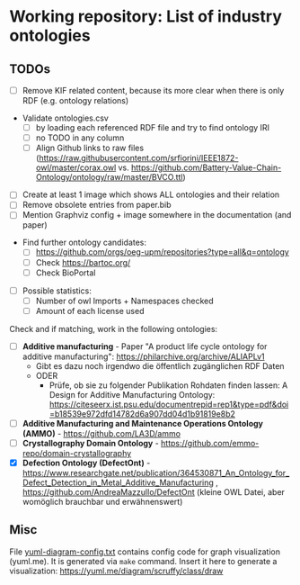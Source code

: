 # Working repository: List of industry ontologies

## TODOs

* [ ] Remove KIF related content, because its more clear when there is only RDF (e.g. ontology relations)
* Validate ontologies.csv
  * [ ] by loading each referenced RDF file and try to find ontology IRI
  * [ ] no TODO in any column
  * [ ] Align Github links to raw files (https://raw.githubusercontent.com/srfiorini/IEEE1872-owl/master/corax.owl vs. https://github.com/Battery-Value-Chain-Ontology/ontology/raw/master/BVCO.ttl)
* [ ] Create at least 1 image which shows ALL ontologies and their relation
* [ ] Remove obsolete entries from paper.bib
* [ ] Mention Graphviz config + image somewhere in the documentation (and paper)
* Find further ontology candidates:
  * [ ] https://github.com/orgs/oeg-upm/repositories?type=all&q=ontology
  * [ ] Check https://bartoc.org/
  * [ ] Check BioPortal
* [ ] Possible statistics:
  * [ ] Number of owl Imports + Namespaces checked
  * [ ] Amount of each license used

Check and if matching, work in the following ontologies:

* [ ] **Additive manufacturing** - Paper "A product life cycle ontology for additive manufacturing": https://philarchive.org/archive/ALIAPLv1
  * Gibt es dazu noch irgendwo die öffentlich zugänglichen RDF Daten
  * ODER
    * Prüfe, ob sie zu folgender Publikation Rohdaten finden lassen: A Design for Additive Manufacturing Ontology: https://citeseerx.ist.psu.edu/documentrepid=rep1&type=pdf&doi=b18539e972dfd14782d6a907dd04d1b91819e8b2
* [ ] **Additive Manufacturing and Maintenance Operations Ontology (AMMO)** - https://github.com/LA3D/ammo
* [ ] **Crystallography Domain Ontology** - https://github.com/emmo-repo/domain-crystallography
* [x] **Defection Ontology (DefectOnt)** - https://www.researchgate.net/publication/364530871_An_Ontology_for_Defect_Detection_in_Metal_Additive_Manufacturing , https://github.com/AndreaMazzullo/DefectOnt (kleine OWL Datei, aber womöglich brauchbar und erwähnenswert)

## Misc

File [yuml-diagram-config.txt](./yuml-diagram-config.txt) contains config code for graph visualization (yuml.me).
It is generated via `make` command.
Insert it here to generate a visualization: https://yuml.me/diagram/scruffy/class/draw

